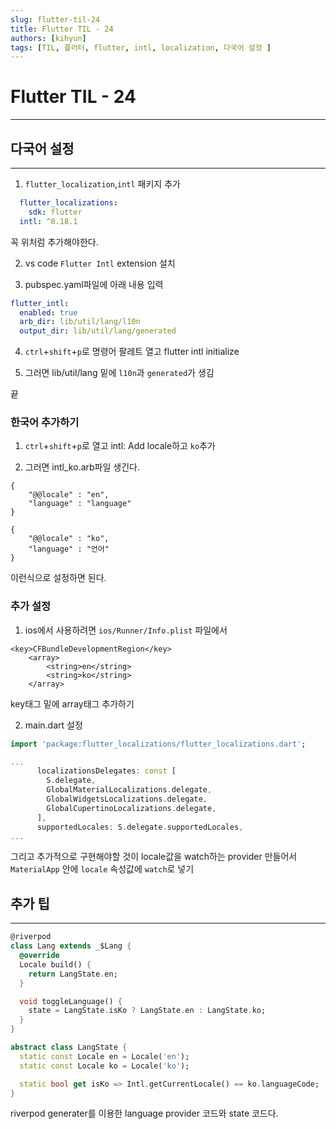 ```yaml
---
slug: flutter-til-24
title: Flutter TIL - 24
authors: [kihyun]
tags: [TIL, 플러터, flutter, intl, localization, 다국어 설정 ]
---
```


# Flutter TIL - 24
---

## 다국어 설정
---

1. `flutter_localization`,`intl` 패키지 추가

```yaml
  flutter_localizations:
    sdk: flutter
  intl: ^0.18.1
```

꼭 위처럼 추가해야한다.

2. vs code `Flutter Intl` extension 설치

3. pubspec.yaml파일에 아래 내용 입력
```yaml
flutter_intl:
  enabled: true
  arb_dir: lib/util/lang/l10n
  output_dir: lib/util/lang/generated
```

4. `ctrl`+`shift`+`p`로 명령어 팔레트 열고 flutter intl initialize

5. 그러면 lib/util/lang 밑에 `l10n`과 `generated`가 생김

끝

### 한국어 추가하기

1. `ctrl`+`shift`+`p`로 열고 intl: Add locale하고 `ko`추가

2. 그러면 intl_ko.arb파일 생긴다.

```
{
    "@@locale" : "en",
    "language" : "language"
}

{
    "@@locale" : "ko",
    "language" : "언어"
}
```

이런식으로 설정하면 된다.


### 추가 설정

1. ios에서 사용하려면 `ios/Runner/Info.plist` 파일에서

```
<key>CFBundleDevelopmentRegion</key>
	<array>
		<string>en</string>
		<string>ko</string>
	</array>
```

key태그 밑에 array태그 추가하기


2. main.dart 설정

```dart
import 'package:flutter_localizations/flutter_localizations.dart';

...
      localizationsDelegates: const [
        S.delegate,
        GlobalMaterialLocalizations.delegate,
        GlobalWidgetsLocalizations.delegate,
        GlobalCupertinoLocalizations.delegate,
      ],
      supportedLocales: S.delegate.supportedLocales,
...
```

그리고 추가적으로 구현해야할 것이 locale값을 watch하는 provider 만들어서 `MaterialApp` 안에 `locale` 속성값에 `watch`로 넣기




## 추가 팁
---

```dart
@riverpod
class Lang extends _$Lang {
  @override
  Locale build() {
    return LangState.en;
  }

  void toggleLanguage() {
    state = LangState.isKo ? LangState.en : LangState.ko;
  }
}

abstract class LangState {
  static const Locale en = Locale('en');
  static const Locale ko = Locale('ko');

  static bool get isKo => Intl.getCurrentLocale() == ko.languageCode;
}
```

riverpod generater를 이용한 language provider 코드와 state 코드다.